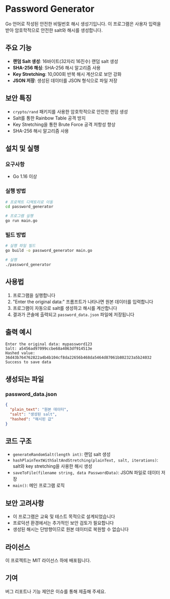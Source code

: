 # Password Generator

Go 언어로 작성된 안전한 비밀번호 해시 생성기입니다. 이 프로그램은 사용자 입력을 받아 암호학적으로 안전한 salt와 해시를 생성합니다.

## 주요 기능

- **랜덤 Salt 생성**: 16바이트(32자리 16진수) 랜덤 salt 생성
- **SHA-256 해싱**: SHA-256 해시 알고리즘 사용
- **Key Stretching**: 10,000회 반복 해시 계산으로 보안 강화
- **JSON 저장**: 생성된 데이터를 JSON 형식으로 파일 저장

## 보안 특징

- `crypto/rand` 패키지를 사용한 암호학적으로 안전한 랜덤 생성
- Salt를 통한 Rainbow Table 공격 방지
- Key Stretching을 통한 Brute Force 공격 저항성 향상
- SHA-256 해시 알고리즘 사용

## 설치 및 실행

### 요구사항
- Go 1.16 이상

### 실행 방법
```bash
# 프로젝트 디렉토리로 이동
cd password_generator

# 프로그램 실행
go run main.go
```

### 빌드 방법
```bash
# 실행 파일 빌드
go build -o password_generator main.go

# 실행
./password_generator
```

## 사용법

1. 프로그램을 실행합니다
2. "Enter the original data:" 프롬프트가 나타나면 원본 데이터를 입력합니다
3. 프로그램이 자동으로 salt를 생성하고 해시를 계산합니다
4. 결과가 콘솔에 출력되고 `password_data.json` 파일에 저장됩니다

## 출력 예시

```
Enter the original data: mypassword123
Salt: a5456ad97099ccbe68a4063df914513e
Hashed value: 36d43b764762822a4b4b104cf8da22656b468da5464d87061b802323a5b24032
Success to save data
```

## 생성되는 파일

### password_data.json
```json
{
  "plain_text": "원본 데이터",
  "salt": "생성된 salt",
  "hashed": "해시된 값"
}
```

## 코드 구조

- `generateRandomSalt(length int)`: 랜덤 salt 생성
- `hashPlainTextWithSaltAndStretching(plainText, salt, iterations)`: salt와 key stretching을 사용한 해시 생성
- `saveToFile(filename string, data PasswordData)`: JSON 파일로 데이터 저장
- `main()`: 메인 프로그램 로직

## 보안 고려사항

- 이 프로그램은 교육 및 테스트 목적으로 설계되었습니다
- 프로덕션 환경에서는 추가적인 보안 검토가 필요합니다
- 생성된 해시는 단방향이므로 원본 데이터로 복원할 수 없습니다

## 라이선스

이 프로젝트는 MIT 라이선스 하에 배포됩니다.

## 기여

버그 리포트나 기능 제안은 이슈를 통해 제출해 주세요.
